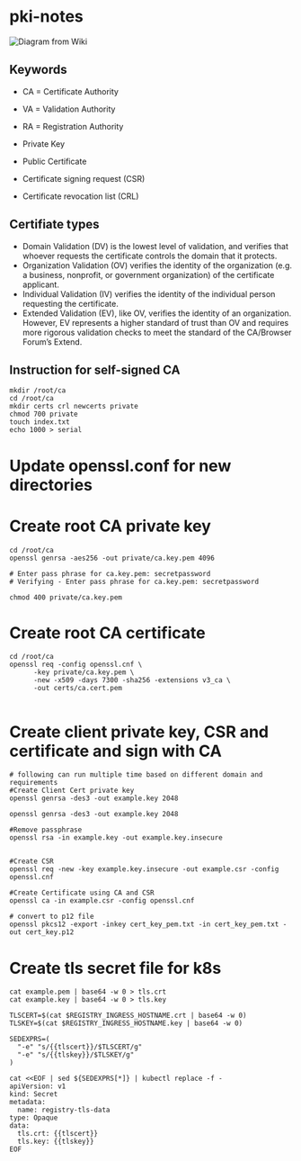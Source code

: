 # pki-notes

![Diagram from Wiki](https://upload.wikimedia.org/wikipedia/commons/3/34/Public-Key-Infrastructure.svg)


## Keywords
* CA = Certificate Authority
* VA = Validation Authority
* RA = Registration Authority

* Private Key
* Public Certificate
* Certificate signing request (CSR)
* Certificate revocation list (CRL)

## Certifiate types

* Domain Validation (DV) is the lowest level of validation, and verifies that whoever requests the certificate controls the domain that it protects.
* Organization Validation (OV) verifies the identity of the organization (e.g. a business, nonprofit, or government organization) of the certificate applicant.
* Individual Validation (IV) verifies the identity of the individual person requesting the certificate.
* Extended Validation (EV), like OV, verifies the identity of an organization. However, EV represents a higher standard of trust than OV and requires more rigorous validation checks to meet the standard of the CA/Browser Forum’s Extend.


## Instruction for self-signed CA
```
mkdir /root/ca
cd /root/ca
mkdir certs crl newcerts private
chmod 700 private
touch index.txt
echo 1000 > serial
```
# Update openssl.conf for new directories
# Create root CA private key
```
cd /root/ca
openssl genrsa -aes256 -out private/ca.key.pem 4096

# Enter pass phrase for ca.key.pem: secretpassword
# Verifying - Enter pass phrase for ca.key.pem: secretpassword

chmod 400 private/ca.key.pem
```
# Create root CA certificate
```
cd /root/ca
openssl req -config openssl.cnf \
      -key private/ca.key.pem \
      -new -x509 -days 7300 -sha256 -extensions v3_ca \
      -out certs/ca.cert.pem
      
```

# Create client private key, CSR and certificate and sign with CA

```
# following can run multiple time based on different domain and requirements
#Create Client Cert private key
openssl genrsa -des3 -out example.key 2048

openssl genrsa -des3 -out example.key 2048

#Remove passphrase
openssl rsa -in example.key -out example.key.insecure


#Create CSR
openssl req -new -key example.key.insecure -out example.csr -config openssl.cnf

#Create Certificate using CA and CSR
openssl ca -in example.csr -config openssl.cnf

# convert to p12 file
openssl pkcs12 -export -inkey cert_key_pem.txt -in cert_key_pem.txt -out cert_key.p12
```
# Create tls secret file for k8s
```
cat example.pem | base64 -w 0 > tls.crt
cat example.key | base64 -w 0 > tls.key

TLSCERT=$(cat $REGISTRY_INGRESS_HOSTNAME.crt | base64 -w 0)
TLSKEY=$(cat $REGISTRY_INGRESS_HOSTNAME.key | base64 -w 0)

SEDEXPRS=(
  "-e" "s/{{tlscert}}/$TLSCERT/g"
  "-e" "s/{{tlskey}}/$TLSKEY/g"
)

cat <<EOF | sed ${SEDEXPRS[*]} | kubectl replace -f -
apiVersion: v1
kind: Secret
metadata:
  name: registry-tls-data
type: Opaque
data:
  tls.crt: {{tlscert}}
  tls.key: {{tlskey}}
EOF  

```
